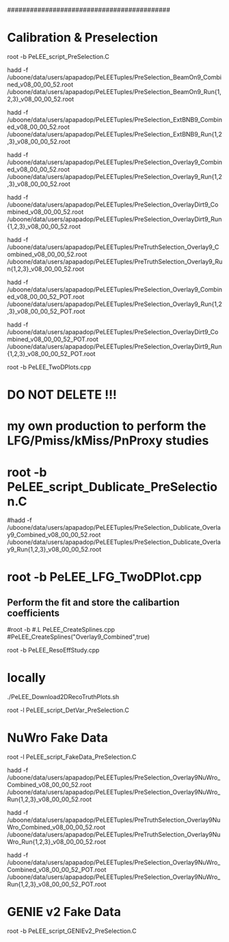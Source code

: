 
###########################################

# Calibration & Preselection

root -b PeLEE_script_PreSelection.C

hadd -f /uboone/data/users/apapadop/PeLEETuples/PreSelection_BeamOn9_Combined_v08_00_00_52.root /uboone/data/users/apapadop/PeLEETuples/PreSelection_BeamOn9_Run{1,2,3}_v08_00_00_52.root

hadd -f /uboone/data/users/apapadop/PeLEETuples/PreSelection_ExtBNB9_Combined_v08_00_00_52.root /uboone/data/users/apapadop/PeLEETuples/PreSelection_ExtBNB9_Run{1,2,3}_v08_00_00_52.root

hadd -f /uboone/data/users/apapadop/PeLEETuples/PreSelection_Overlay9_Combined_v08_00_00_52.root /uboone/data/users/apapadop/PeLEETuples/PreSelection_Overlay9_Run{1,2,3}_v08_00_00_52.root

hadd -f /uboone/data/users/apapadop/PeLEETuples/PreSelection_OverlayDirt9_Combined_v08_00_00_52.root /uboone/data/users/apapadop/PeLEETuples/PreSelection_OverlayDirt9_Run{1,2,3}_v08_00_00_52.root

hadd -f /uboone/data/users/apapadop/PeLEETuples/PreTruthSelection_Overlay9_Combined_v08_00_00_52.root /uboone/data/users/apapadop/PeLEETuples/PreTruthSelection_Overlay9_Run{1,2,3}_v08_00_00_52.root

hadd -f /uboone/data/users/apapadop/PeLEETuples/PreSelection_Overlay9_Combined_v08_00_00_52_POT.root /uboone/data/users/apapadop/PeLEETuples/PreSelection_Overlay9_Run{1,2,3}_v08_00_00_52_POT.root

hadd -f /uboone/data/users/apapadop/PeLEETuples/PreSelection_OverlayDirt9_Combined_v08_00_00_52_POT.root /uboone/data/users/apapadop/PeLEETuples/PreSelection_OverlayDirt9_Run{1,2,3}_v08_00_00_52_POT.root

root -b PeLEE_TwoDPlots.cpp

# DO NOT DELETE !!!
# my own production to perform the LFG/Pmiss/kMiss/PnProxy studies

# root -b PeLEE_script_Dublicate_PreSelection.C

#hadd -f /uboone/data/users/apapadop/PeLEETuples/PreSelection_Dublicate_Overlay9_Combined_v08_00_00_52.root /uboone/data/users/apapadop/PeLEETuples/PreSelection_Dublicate_Overlay9_Run{1,2,3}_v08_00_00_52.root

# root -b PeLEE_LFG_TwoDPlot.cpp

## Perform the fit and store the calibartion coefficients 
#root -b
#.L PeLEE_CreateSplines.cpp
#PeLEE_CreateSplines("Overlay9_Combined",true)

root -b PeLEE_ResoEffStudy.cpp

# locally
./PeLEE_Download2DRecoTruthPlots.sh

root -l PeLEE_script_DetVar_PreSelection.C

# NuWro Fake Data

root -l PeLEE_script_FakeData_PreSelection.C

hadd -f /uboone/data/users/apapadop/PeLEETuples/PreSelection_Overlay9NuWro_Combined_v08_00_00_52.root /uboone/data/users/apapadop/PeLEETuples/PreSelection_Overlay9NuWro_Run{1,2,3}_v08_00_00_52.root

hadd -f /uboone/data/users/apapadop/PeLEETuples/PreTruthSelection_Overlay9NuWro_Combined_v08_00_00_52.root /uboone/data/users/apapadop/PeLEETuples/PreTruthSelection_Overlay9NuWro_Run{1,2,3}_v08_00_00_52.root

hadd -f /uboone/data/users/apapadop/PeLEETuples/PreSelection_Overlay9NuWro_Combined_v08_00_00_52_POT.root /uboone/data/users/apapadop/PeLEETuples/PreSelection_Overlay9NuWro_Run{1,2,3}_v08_00_00_52_POT.root


# GENIE v2 Fake Data

root -b PeLEE_script_GENIEv2_PreSelection.C

